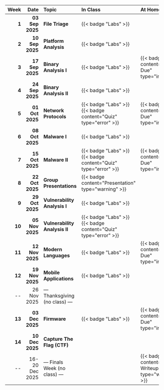 |   Week |            Date | Topic                         | In Class                                                       | At Home                                                |
| -----: | --------------: | :---------------------------- | :------------------------------------------------------------- | :----------------------------------------------------- |
|  **1** | **03 Sep 2025** | **File Triage**               | {{< badge "Labs" >}}                                           |                                                        |
|  **2** | **10 Sep 2025** | **Platform Analysis**         | {{< badge "Labs" >}}                                           |                                                        |
|  **3** | **17 Sep 2025** | **Binary Analysis I**         | {{< badge "Labs" >}}                                           | {{< badge content="HW 1 Due" type="info" >}}           |
|  **4** | **24 Sep 2025** | **Binary Analysis II**        | {{< badge "Labs" >}}                                           |                                                        |
|  **5** | **01 Oct 2025** | **Network Protocols**         | {{< badge "Labs" >}} {{< badge content="Quiz" type="error" >}} | {{< badge content="HW 2 Due" type="info" >}}           |
|  **6** | **08 Oct 2025** | **Malware I**                 | {{< badge "Labs" >}}                                           |                                                        |
|  **7** | **15 Oct 2025** | **Malware II**                | {{< badge "Labs" >}} {{< badge content="Quiz" type="error" >}} | {{< badge content="HW 3 Due" type="info" >}}           |
|  **8** | **22 Oct 2025** | **Group Presentations**       | {{< badge content="Presentation" type="warning" >}}            |                                                        |
|  **9** | **29 Oct 2025** | **Vulnerability Analysis I**  | {{< badge "Labs" >}}                                           |                                                        |
| **10** | **05 Nov 2025** | **Vulnerability Analysis II** | {{< badge "Labs" >}} {{< badge content="Quiz" type="error" >}} |                                                        |
| **11** | **12 Nov 2025** | **Modern Languages**          | {{< badge "Labs" >}}                                           | {{< badge content="HW 4 Due" type="info" >}}           |
| **12** | **19 Nov 2025** | **Mobile Applications**       | {{< badge "Labs" >}}                                           |                                                        |
|     -- |     26 Nov 2025 | — Thanksgiving (no class) —   |                                                                |                                                        |
| **13** | **03 Dec 2025** | **Firmware**                  | {{< badge "Labs" >}}                                           | {{< badge content="HW 5 Due" type="info" >}}           |
| **14** | **10 Dec 2025** | **Capture The Flag (CTF)**    |                                                                |                                                        |
|     -- |  16-20 Dec 2025 | — Finals Week (no class) —    |                                                                | {{< badge content="CTF Writeup Due" type="warning" >}} |
